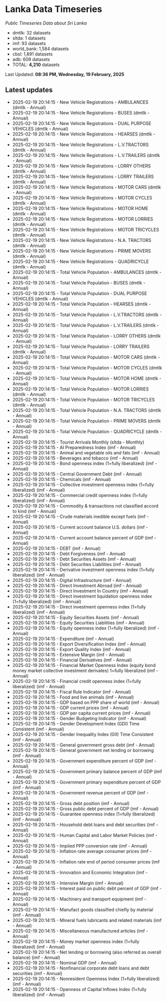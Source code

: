 # Lanka Data Timeseries
*Public Timeseries Data about Sri Lanka*

* dmtlk: 32 datasets
* sltda: 1 datasets
* imf: 93 datasets
* world_bank: 1,584 datasets
* cbsl: 1,891 datasets
* adb: 609 datasets
* TOTAL: **4,210** datasets

Last Updated: **08:36 PM, Wednesday, 19 February, 2025**

## Latest updates

* 2025-02-19 20:14:15 - New Vehicle Registrations - AMBULANCES (dmtlk - Annual)
* 2025-02-19 20:14:15 - New Vehicle Registrations - BUSES (dmtlk - Annual)
* 2025-02-19 20:14:15 - New Vehicle Registrations - DUAL PURPOSE VEHICLES (dmtlk - Annual)
* 2025-02-19 20:14:15 - New Vehicle Registrations - HEARSES (dmtlk - Annual)
* 2025-02-19 20:14:15 - New Vehicle Registrations - L.V.TRACTORS (dmtlk - Annual)
* 2025-02-19 20:14:15 - New Vehicle Registrations - L.V.TRAILERS (dmtlk - Annual)
* 2025-02-19 20:14:15 - New Vehicle Registrations - LORRY OTHERS (dmtlk - Annual)
* 2025-02-19 20:14:15 - New Vehicle Registrations - LORRY TRAILERS (dmtlk - Annual)
* 2025-02-19 20:14:15 - New Vehicle Registrations - MOTOR CARS (dmtlk - Annual)
* 2025-02-19 20:14:15 - New Vehicle Registrations - MOTOR CYCLES (dmtlk - Annual)
* 2025-02-19 20:14:15 - New Vehicle Registrations - MOTOR HOME (dmtlk - Annual)
* 2025-02-19 20:14:15 - New Vehicle Registrations - MOTOR LORRIES (dmtlk - Annual)
* 2025-02-19 20:14:15 - New Vehicle Registrations - MOTOR TRICYCLES (dmtlk - Annual)
* 2025-02-19 20:14:15 - New Vehicle Registrations - N.A. TRACTORS (dmtlk - Annual)
* 2025-02-19 20:14:15 - New Vehicle Registrations - PRIME MOVERS (dmtlk - Annual)
* 2025-02-19 20:14:15 - New Vehicle Registrations - QUADRICYCLE (dmtlk - Annual)
* 2025-02-19 20:14:15 - Total Vehicle Population - AMBULANCES (dmtlk - Annual)
* 2025-02-19 20:14:15 - Total Vehicle Population - BUSES (dmtlk - Annual)
* 2025-02-19 20:14:15 - Total Vehicle Population - DUAL PURPOSE VEHICLES (dmtlk - Annual)
* 2025-02-19 20:14:15 - Total Vehicle Population - HEARSES (dmtlk - Annual)
* 2025-02-19 20:14:15 - Total Vehicle Population - L.V.TRACTORS (dmtlk - Annual)
* 2025-02-19 20:14:15 - Total Vehicle Population - L.V.TRAILERS (dmtlk - Annual)
* 2025-02-19 20:14:15 - Total Vehicle Population - LORRY OTHERS (dmtlk - Annual)
* 2025-02-19 20:14:15 - Total Vehicle Population - LORRY TRAILERS (dmtlk - Annual)
* 2025-02-19 20:14:15 - Total Vehicle Population - MOTOR CARS (dmtlk - Annual)
* 2025-02-19 20:14:15 - Total Vehicle Population - MOTOR CYCLES (dmtlk - Annual)
* 2025-02-19 20:14:15 - Total Vehicle Population - MOTOR HOME (dmtlk - Annual)
* 2025-02-19 20:14:15 - Total Vehicle Population - MOTOR LORRIES (dmtlk - Annual)
* 2025-02-19 20:14:15 - Total Vehicle Population - MOTOR TRICYCLES (dmtlk - Annual)
* 2025-02-19 20:14:15 - Total Vehicle Population - N.A. TRACTORS (dmtlk - Annual)
* 2025-02-19 20:14:15 - Total Vehicle Population - PRIME MOVERS (dmtlk - Annual)
* 2025-02-19 20:14:15 - Total Vehicle Population - QUADRICYCLE (dmtlk - Annual)
* 2025-02-19 20:14:15 - Tourist Arrivals Monthly (sltda - Monthly)
* 2025-02-19 20:14:15 - AI Preparedness Index (imf - Annual)
* 2025-02-19 20:14:15 - Animal and vegetable oils and fats (imf - Annual)
* 2025-02-19 20:14:15 - Beverages and tobacco (imf - Annual)
* 2025-02-19 20:14:15 - Bond openness index (1=fully liberalized) (imf - Annual)
* 2025-02-19 20:14:15 - Central Government Debt (imf - Annual)
* 2025-02-19 20:14:15 - Chemicals (imf - Annual)
* 2025-02-19 20:14:15 - Collective investment openness index (1=fully liberalized) (imf - Annual)
* 2025-02-19 20:14:15 - Commercial credit openness index (1=fully liberalized) (imf - Annual)
* 2025-02-19 20:14:15 - Commodity & transactions not classified accord to kind (imf - Annual)
* 2025-02-19 20:14:15 - Crude materials inedible except fuels (imf - Annual)
* 2025-02-19 20:14:15 - Current account balance U.S. dollars (imf - Annual)
* 2025-02-19 20:14:15 - Current account balance percent of GDP (imf - Annual)
* 2025-02-19 20:14:15 - DEBT (imf - Annual)
* 2025-02-19 20:14:15 - Debt Forgiveness (imf - Annual)
* 2025-02-19 20:14:15 - Debt Securities Assets (imf - Annual)
* 2025-02-19 20:14:15 - Debt Securities Liabilities (imf - Annual)
* 2025-02-19 20:14:15 - Derivative investment openness index (1=fully liberalized) (imf - Annual)
* 2025-02-19 20:14:15 - Digital Infrastructure (imf - Annual)
* 2025-02-19 20:14:15 - Direct Investment Abroad (imf - Annual)
* 2025-02-19 20:14:15 - Direct Investment In Country (imf - Annual)
* 2025-02-19 20:14:15 - Direct investment liquidation openness index (1=fully liberalized) (imf - Annual)
* 2025-02-19 20:14:15 - Direct investment openness index (1=fully liberalized) (imf - Annual)
* 2025-02-19 20:14:15 - Equity Securities Assets (imf - Annual)
* 2025-02-19 20:14:15 - Equity Securities Liabilities (imf - Annual)
* 2025-02-19 20:14:15 - Equity openness index (1=fully liberalized) (imf - Annual)
* 2025-02-19 20:14:15 - Expenditure (imf - Annual)
* 2025-02-19 20:14:15 - Export Diversification Index (imf - Annual)
* 2025-02-19 20:14:15 - Export Quality Index (imf - Annual)
* 2025-02-19 20:14:15 - Extensive Margin (imf - Annual)
* 2025-02-19 20:14:15 - Financial Derivatives (imf - Annual)
* 2025-02-19 20:14:15 - Financial Market Openness Index (equity bond money market collective investment derivates) 1=fully liberalized (imf - Annual)
* 2025-02-19 20:14:15 - Financial credit openness index (1=fully liberalized) (imf - Annual)
* 2025-02-19 20:14:15 - Fiscal Rule Indicator (imf - Annual)
* 2025-02-19 20:14:15 - Food and live animals (imf - Annual)
* 2025-02-19 20:14:15 - GDP based on PPP share of world (imf - Annual)
* 2025-02-19 20:14:15 - GDP current prices (imf - Annual)
* 2025-02-19 20:14:15 - GDP per capita current prices (imf - Annual)
* 2025-02-19 20:14:15 - Gender Budgeting Indicator (imf - Annual)
* 2025-02-19 20:14:15 - Gender Development Index (GDI) Time Consistent (imf - Annual)
* 2025-02-19 20:14:15 - Gender Inequality Index (GII) Time Consistent (imf - Annual)
* 2025-02-19 20:14:15 - General government gross debt (imf - Annual)
* 2025-02-19 20:14:15 - General government net lending or borrowing (imf - Annual)
* 2025-02-19 20:14:15 - Government expenditure percent of GDP (imf - Annual)
* 2025-02-19 20:14:15 - Government primary balance percent of GDP (imf - Annual)
* 2025-02-19 20:14:15 - Government primary expenditure percent of GDP (imf - Annual)
* 2025-02-19 20:14:15 - Government revenue percent of GDP (imf - Annual)
* 2025-02-19 20:14:15 - Gross debt position (imf - Annual)
* 2025-02-19 20:14:15 - Gross public debt percent of GDP (imf - Annual)
* 2025-02-19 20:14:15 - Guarantee openness index (1=fully liberalized) (imf - Annual)
* 2025-02-19 20:14:15 - Household debt loans and debt securities (imf - Annual)
* 2025-02-19 20:14:15 - Human Capital and Labor Market Policies (imf - Annual)
* 2025-02-19 20:14:15 - Implied PPP conversion rate (imf - Annual)
* 2025-02-19 20:14:15 - Inflation rate average consumer prices (imf - Annual)
* 2025-02-19 20:14:15 - Inflation rate end of period consumer prices (imf - Annual)
* 2025-02-19 20:14:15 - Innovation and Economic Integration (imf - Annual)
* 2025-02-19 20:14:15 - Intensive Margin (imf - Annual)
* 2025-02-19 20:14:15 - Interest paid on public debt percent of GDP (imf - Annual)
* 2025-02-19 20:14:15 - Machinery and transport equipment (imf - Annual)
* 2025-02-19 20:14:15 - Manufact goods classified chiefly by material (imf - Annual)
* 2025-02-19 20:14:15 - Mineral fuels lubricants and related materials (imf - Annual)
* 2025-02-19 20:14:15 - Miscellaneous manufactured articles (imf - Annual)
* 2025-02-19 20:14:15 - Money market openness index (1=fully liberalized) (imf - Annual)
* 2025-02-19 20:14:15 - Net lending or borrowing (also referred as overall balance) (imf - Annual)
* 2025-02-19 20:14:15 - Nominal GDP (imf - Annual)
* 2025-02-19 20:14:15 - Nonfinancial corporate debt loans and debt securities (imf - Annual)
* 2025-02-19 20:14:15 - Nonresident Openness Index (1=fully liberalized) (imf - Annual)
* 2025-02-19 20:14:15 - Openness of Capital Inflows Index (1=fully liberalized) (imf - Annual)